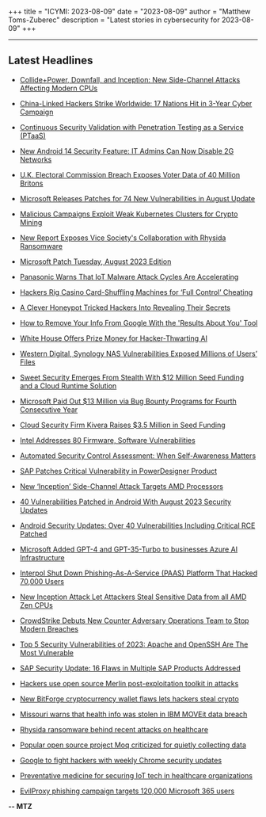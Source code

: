+++
title = "ICYMI: 2023-08-09"
date = "2023-08-09"
author = "Matthew Toms-Zuberec"
description = "Latest stories in cybersecurity for 2023-08-09"
+++

---------------------------------------------------------------------------
## Latest Headlines
- [Collide+Power, Downfall, and Inception: New Side-Channel Attacks Affecting Modern CPUs](https://thehackernews.com/2023/08/collidepower-downfall-and-inception-new.html)

- [China-Linked Hackers Strike Worldwide: 17 Nations Hit in 3-Year Cyber Campaign](https://thehackernews.com/2023/08/china-linked-hackers-strike-worldwide.html)

- [Continuous Security Validation with Penetration Testing as a Service (PTaaS)](https://thehackernews.com/2023/08/continuous-security-validation-with.html)

- [New Android 14 Security Feature: IT Admins Can Now Disable 2G Networks](https://thehackernews.com/2023/08/new-android-14-security-feature-it.html)

- [U.K. Electoral Commission Breach Exposes Voter Data of 40 Million Britons](https://thehackernews.com/2023/08/uk-electoral-commission-breach-exposes.html)

- [Microsoft Releases Patches for 74 New Vulnerabilities in August Update](https://thehackernews.com/2023/08/microsoft-releases-patches-for-74-new.html)

- [Malicious Campaigns Exploit Weak Kubernetes Clusters for Crypto Mining](https://thehackernews.com/2023/08/malicious-campaigns-exploit-weak.html)

- [New Report Exposes Vice Society's Collaboration with Rhysida Ransomware](https://thehackernews.com/2023/08/new-report-exposes-vice-societys.html)

- [Microsoft Patch Tuesday, August 2023 Edition](https://krebsonsecurity.com/2023/08/microsoft-patch-tuesday-august-2023-edition/)

- [Panasonic Warns That IoT Malware Attack Cycles Are Accelerating](https://www.wired.com/story/panasonic-iot-malware-honeypots/)

- [Hackers Rig Casino Card-Shuffling Machines for ‘Full Control’ Cheating](https://www.wired.com/story/card-shuffler-hack/)

- [A Clever Honeypot Tricked Hackers Into Revealing Their Secrets](https://www.wired.com/story/hacker-honeypot-go-secure/)

- [How to Remove Your Info From Google With the 'Results About You' Tool](https://www.wired.com/story/results-about-you-remove-personal-info-from-google/)

- [White House Offers Prize Money for Hacker-Thwarting AI](https://www.securityweek.com/white-house-offers-prize-money-for-hacker-thwarting-ai/)

- [Western Digital, Synology NAS Vulnerabilities Exposed Millions of Users’ Files](https://www.securityweek.com/western-digital-synology-nas-vulnerabilities-exposed-millions-of-users-files/)

- [Sweet Security Emerges From Stealth With $12 Million Seed Funding and a Cloud Runtime Solution](https://www.securityweek.com/sweet-security-emerges-from-stealth-with-12-million-seed-funding-and-a-cloud-runtime-solution/)

- [Microsoft Paid Out $13 Million via Bug Bounty Programs for Fourth Consecutive Year](https://www.securityweek.com/microsoft-paid-out-13-million-via-bug-bounty-programs-for-fourth-consecutive-year/)

- [Cloud Security Firm Kivera Raises $3.5 Million in Seed Funding](https://www.securityweek.com/cloud-security-firm-kivera-raises-3-5-million-in-seed-funding/)

- [Intel Addresses 80 Firmware, Software Vulnerabilities](https://www.securityweek.com/intel-addresses-80-firmware-software-vulnerabilities/)

- [Automated Security Control Assessment: When Self-Awareness Matters](https://www.securityweek.com/automated-security-control-assessment-when-self-awareness-matters/)

- [SAP Patches Critical Vulnerability in PowerDesigner Product](https://www.securityweek.com/sap-patches-critical-vulnerability-in-powerdesigner-product/)

- [New ‘Inception’ Side-Channel Attack Targets AMD Processors](https://www.securityweek.com/new-inception-side-channel-attack-targets-amd-processors/)

- [40 Vulnerabilities Patched in Android With August 2023 Security Updates](https://www.securityweek.com/40-vulnerabilities-patched-in-android-with-august-2023-security-updates/)

- [Android Security Updates: Over 40 Vulnerabilities Including Critical RCE Patched](https://cybersecuritynews.com/android-august-security-updates/)

- [Microsoft Added GPT-4 and GPT-35-Turbo to businesses Azure AI Infrastructure](https://cybersecuritynews.com/azure-ai-infrastructure/)

- [Interpol Shut Down Phishing-As-A-Service (PAAS) Platform That Hacked 70,000 Users](https://cybersecuritynews.com/interpol-shut-down-phishing-as-a-service-platform/)

- [New Inception Attack Let Attackers Steal Sensitive Data from all AMD Zen CPUs](https://cybersecuritynews.com/new-inception-attack/)

- [CrowdStrike Debuts New Counter Adversary Operations Team to Stop Modern Breaches](https://cybersecuritynews.com/crowdstrike-new-counter-operations/)

- [Top 5 Security Vulnerabilities of 2023: Apache and OpenSSH Are The Most Vulnerable](https://cybersecuritynews.com/top-5-security-vulnerabilities-2023/)

- [SAP Security Update: 16 Flaws in Multiple SAP Products Addressed](https://cybersecuritynews.com/sap-security-update-august/)

- [Hackers use open source Merlin post-exploitation toolkit in attacks](https://www.bleepingcomputer.com/news/security/hackers-use-open-source-merlin-post-exploitation-toolkit-in-attacks/)

- [New BitForge cryptocurrency wallet flaws lets hackers steal crypto](https://www.bleepingcomputer.com/news/cryptocurrency/new-bitforge-cryptocurrency-wallet-flaws-lets-hackers-steal-crypto/)

- [Missouri warns that health info was stolen in IBM MOVEit data breach](https://www.bleepingcomputer.com/news/security/missouri-warns-that-health-info-was-stolen-in-ibm-moveit-data-breach/)

- [Rhysida ransomware behind recent attacks on healthcare](https://www.bleepingcomputer.com/news/security/rhysida-ransomware-behind-recent-attacks-on-healthcare/)

- [Popular open source project Moq criticized for quietly collecting data](https://www.bleepingcomputer.com/news/security/popular-open-source-project-moq-criticized-for-quietly-collecting-data/)

- [Google to fight hackers with weekly Chrome security updates](https://www.bleepingcomputer.com/news/google/google-to-fight-hackers-with-weekly-chrome-security-updates/)

- [Preventative medicine for securing IoT tech in healthcare organizations](https://www.bleepingcomputer.com/news/security/preventative-medicine-for-securing-iot-tech-in-healthcare-organizations/)

- [EvilProxy phishing campaign targets 120,000 Microsoft 365 users](https://www.bleepingcomputer.com/news/security/evilproxy-phishing-campaign-targets-120-000-microsoft-365-users/)

**-- MTZ**
